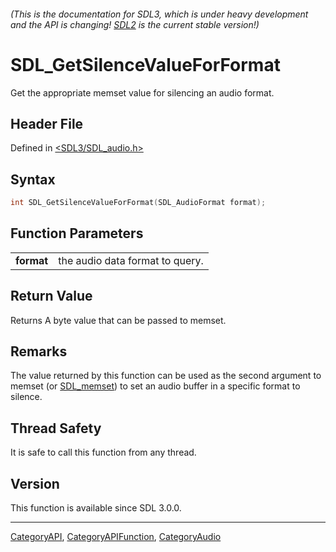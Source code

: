 ###### (This is the documentation for SDL3, which is under heavy development and the API is changing! [SDL2](https://wiki.libsdl.org/SDL2/) is the current stable version!)
# SDL_GetSilenceValueForFormat

Get the appropriate memset value for silencing an audio format.

## Header File

Defined in [<SDL3/SDL_audio.h>](https://github.com/libsdl-org/SDL/blob/main/include/SDL3/SDL_audio.h)

## Syntax

```c
int SDL_GetSilenceValueForFormat(SDL_AudioFormat format);

```

## Function Parameters

|                |                                 |
| -------------- | ------------------------------- |
| **format**     | the audio data format to query. |

## Return Value

Returns A byte value that can be passed to memset.

## Remarks

The value returned by this function can be used as the second argument to
memset (or [SDL_memset](SDL_memset)) to set an audio buffer in a specific
format to silence.

## Thread Safety

It is safe to call this function from any thread.

## Version

This function is available since SDL 3.0.0.

----
[CategoryAPI](CategoryAPI), [CategoryAPIFunction](CategoryAPIFunction), [CategoryAudio](CategoryAudio)

